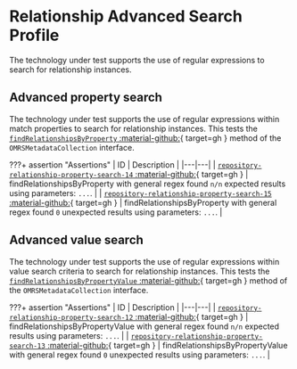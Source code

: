 <!-- SPDX-License-Identifier: CC-BY-4.0 -->
<!-- Copyright Contributors to the Egeria project. -->

# Relationship Advanced Search Profile

The technology under test supports the use of regular expressions to search for relationship instances.

## Advanced property search

The technology under test supports the use of regular expressions within match properties to search for relationship instances. This tests the [`findRelationshipsByProperty` :material-github:](https://github.com/odpi/egeria/blob/master/open-metadata-implementation/repository-services/repository-services-apis/src/main/java/org/odpi/openmetadata/repositoryservices/connectors/stores/metadatacollectionstore/OMRSMetadataCollection.java){ target=gh } method of the `OMRSMetadataCollection` interface.

???+ assertion "Assertions"
    | ID | Description |
    |---|---|
    | [`repository-relationship-property-search-14` :material-github:](https://github.com/odpi/egeria/blob/master/open-metadata-conformance-suite/open-metadata-conformance-suite-server/src/main/java/org/odpi/openmetadata/conformance/tests/repository/instances/TestSupportedRelationshipSearch.java){ target=gh } | findRelationshipsByProperty with general regex found `n/n` expected results using parameters: `...`. |
    | [`repository-relationship-property-search-15` :material-github:](https://github.com/odpi/egeria/blob/master/open-metadata-conformance-suite/open-metadata-conformance-suite-server/src/main/java/org/odpi/openmetadata/conformance/tests/repository/instances/TestSupportedRelationshipSearch.java){ target=gh } | findRelationshipsByProperty with general regex found `0` unexpected results using parameters: `...`. |

## Advanced value search

The technology under test supports the use of regular expressions within value search criteria to search for relationship instances. This tests the [`findRelationshipsByPropertyValue` :material-github:](https://github.com/odpi/egeria/blob/master/open-metadata-implementation/repository-services/repository-services-apis/src/main/java/org/odpi/openmetadata/repositoryservices/connectors/stores/metadatacollectionstore/OMRSMetadataCollection.java){ target=gh } method of the `OMRSMetadataCollection` interface.

???+ assertion "Assertions"
    | ID | Description |
    |---|---|
    | [`repository-relationship-property-search-12` :material-github:](https://github.com/odpi/egeria/blob/master/open-metadata-conformance-suite/open-metadata-conformance-suite-server/src/main/java/org/odpi/openmetadata/conformance/tests/repository/instances/TestSupportedRelationshipSearch.java){ target=gh } | findRelationshipsByPropertyValue with general regex found `n/n` expected results using parameters: `...`. |
    | [`repository-relationship-property-search-13` :material-github:](https://github.com/odpi/egeria/blob/master/open-metadata-conformance-suite/open-metadata-conformance-suite-server/src/main/java/org/odpi/openmetadata/conformance/tests/repository/instances/TestSupportedRelationshipSearch.java){ target=gh } | findRelationshipsByPropertyValue with general regex found `0` unexpected results using parameters: `...`. |

